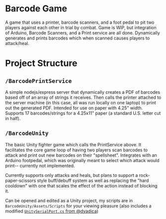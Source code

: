 # Barcode Game

A game that uses a printer, barcode scanners, and a foot pedal to pit two players against each other in trial by combat. Game is WIP, but integration of Arduino, Barcode Scanners, and a Print service are all done. Dynamically generates and prints barcodes which when scanned causes players to attack/heal.

# Project Structure

## `/BarcodePrintService`

A simple nodejs/express server that dynamically creates a PDF of barcodes based off of an array of strings it receives. Then calls the printer attached to the server machine (in this case, all was run locally on one laptop) to print out the generated PDF. Intended for use on paper with 4.25" width. Supports 17 barcodes/strings for a 4.25x11" paper (a standard U.S. letter cut in half).

## `/BarcodeUnity`

The basic Unity fighter game which calls the PrintService above. It facilitates the core game loop of having two players scan barcodes to attack and print out new barcodes on their "spellsheet". Integrates with an Arduino footpedal, which was originally meant to select which attack would print-- currently not implemented. 

Currently supports only attacks and heals, but plans to support a rock-paper-scissors style buff/debuff system as well as replacing the "hard cooldown" with one that scales the effect of the action instead of blocking it.

Can be opened and edited as a Unity project, my scripts are in `BarcodeUnity/Assets/Scripts` for your viewing pleasure (also includes a modified [`UnitySerialPort.cs` from @dyadica](https://github.com/dyadica/Unity_SerialPort))
